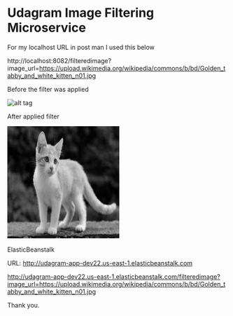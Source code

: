 # Udagram Image Filtering Microservice

For my localhost URL in post man I used this below

http://localhost:8082/filteredimage?image_url=https://upload.wikimedia.org/wikipedia/commons/b/bd/Golden_tabby_and_white_kitten_n01.jpg

Before the filter was applied

![alt tag](deployment_screenshots/Golden_tabby_and_white_kitten_n01.jpg)

After applied filter

![alt tag](deployment_screenshots/response.jpeg)

ElasticBeanstalk

URL: http://udagram-app-dev22.us-east-1.elasticbeanstalk.com

http://udagram-app-dev22.us-east-1.elasticbeanstalk.com/filteredimage?image_url=https://upload.wikimedia.org/wikipedia/commons/b/bd/Golden_tabby_and_white_kitten_n01.jpg

Thank you.
